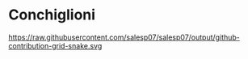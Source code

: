 # Conchiglioni
https://raw.githubusercontent.com/salesp07/salesp07/output/github-contribution-grid-snake.svg
